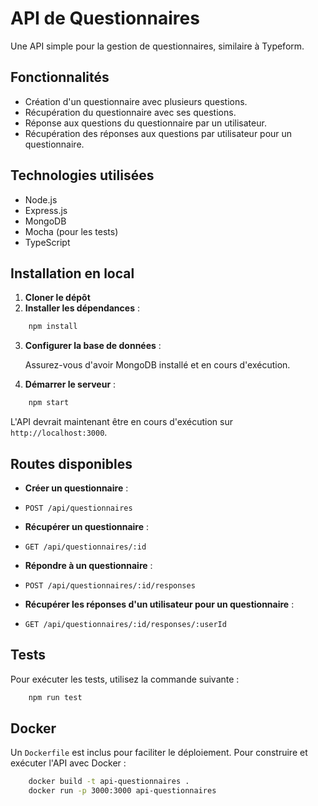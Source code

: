# API de Questionnaires

Une API simple pour la gestion de questionnaires, similaire à Typeform.

## Fonctionnalités

- Création d'un questionnaire avec plusieurs questions.
- Récupération du questionnaire avec ses questions.
- Réponse aux questions du questionnaire par un utilisateur.
- Récupération des réponses aux questions par utilisateur pour un questionnaire.

## Technologies utilisées

- Node.js
- Express.js
- MongoDB
- Mocha (pour les tests)
- TypeScript

## Installation en local

1. **Cloner le dépôt** 
2. **Installer les dépendances** :

```bash 
    npm install
```


3. **Configurer la base de données** :

    Assurez-vous d'avoir MongoDB installé et en cours d'exécution. 

4. **Démarrer le serveur** :

```bash 
    npm start
```

L'API devrait maintenant être en cours d'exécution sur `http://localhost:3000`.

## Routes disponibles

- **Créer un questionnaire** :
- `POST /api/questionnaires`

- **Récupérer un questionnaire** :
- `GET /api/questionnaires/:id`

- **Répondre à un questionnaire** :
- `POST /api/questionnaires/:id/responses`

- **Récupérer les réponses d'un utilisateur pour un questionnaire** :
- `GET /api/questionnaires/:id/responses/:userId`

## Tests

Pour exécuter les tests, utilisez la commande suivante :

```bash 
    npm run test
```


## Docker

Un `Dockerfile` est inclus pour faciliter le déploiement. Pour construire et exécuter l'API avec Docker :

```bash
    docker build -t api-questionnaires .
    docker run -p 3000:3000 api-questionnaires
```